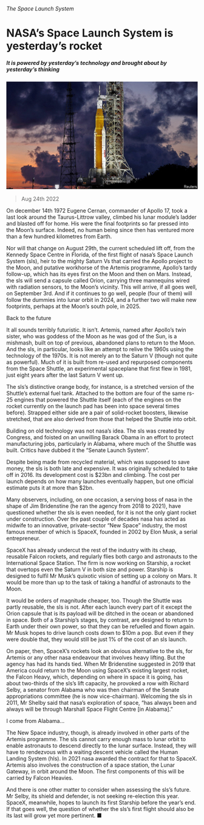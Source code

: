 ###### The Space Launch System

# NASA’s Space Launch System is yesterday’s rocket 

##### It is powered by yesterday’s technology and brought about by yesterday’s thinking 

![image](images/20220827_STP503.jpg) 

> Aug 24th 2022 

On december 14th 1972 Eugene Cernan, commander of Apollo 17, took a last look around the Taurus-Littrow valley, climbed his lunar module’s ladder and blasted off for home. His were the final footprints so far pressed into the Moon’s surface. Indeed, no human being since then has ventured more than a few hundred kilometres from Earth.

Nor will that change on August 29th, the current scheduled lift off, from the Kennedy Space Centre in Florida, of the first flight of nasa’s Space Launch System (sls), heir to the mighty Saturn Vs that carried the Apollo project to the Moon, and putative workhorse of the Artemis programme, Apollo’s tardy follow-up, which has its eyes first on the Moon and then on Mars. Instead, the sls will send a capsule called Orion, carrying three mannequins wired with radiation sensors, to the Moon’s vicinity. This will arrive, if all goes well, on September 3rd. And if it continues to go well, people (four of them) will follow the dummies into lunar orbit in 2024, and a further two will make new footprints, perhaps at the Moon’s south pole, in 2025. 

Back to the future

It all sounds terribly futuristic. It isn’t. Artemis, named after Apollo’s twin sister, who was goddess of the Moon as he was god of the Sun, is a mishmash, built on top of previous, abandoned plans to return to the Moon. And the sls, in particular, looks like an attempt to relive the 1960s using the technology of the 1970s. It is not merely an  to the Saturn V (though not quite as powerful). Much of it is built from re-used and repurposed components from the Space Shuttle, an experimental spaceplane that first flew in 1981, just eight years after the last Saturn V went up.

The sls’s distinctive orange body, for instance, is a stretched version of the Shuttle’s external fuel tank. Attached to the bottom are four of the same rs-25 engines that powered the Shuttle itself (each of the engines on the rocket currently on the launch pad has been into space several times before). Strapped either side are a pair of solid-rocket boosters, likewise stretched, that are also derived from those that helped the Shuttle into orbit.

Building on old technology was not nasa’s idea. The sls was created by Congress, and foisted on an unwilling Barack Obama in an effort to protect manufacturing jobs, particularly in Alabama, where much of the Shuttle was built. Critics have dubbed it the “Senate Launch System”.

Despite being made from recycled material, which was supposed to save money, the sls is both late and expensive. It was originally scheduled to take off in 2016. Its development cost is $23bn and climbing. The cost per launch depends on how many launches eventually happen, but one official estimate puts it at more than $2bn.

Many observers, including, on one occasion, a serving boss of nasa in the shape of Jim Bridenstine (he ran the agency from 2018 to 2021), have questioned whether the sls is even needed, for it is not the only giant rocket under construction. Over the past couple of decades nasa has acted as midwife to an innovative, private-sector “New Space” industry, the most famous member of which is SpaceX, founded in 2002 by Elon Musk, a serial entrepreneur. 

SpaceX has already undercut the rest of the industry with its cheap, reusable Falcon rockets, and regularly flies both cargo and astronauts to the International Space Station. The firm is now working on Starship, a rocket that overtops even the Saturn V in both size and power. Starship is designed to fulfil Mr Musk’s quixotic vision of setting up a colony on Mars. It would be more than up to the task of taking a handful of astronauts to the Moon.

It would be orders of magnitude cheaper, too. Though the Shuttle was partly reusable, the sls is not. After each launch every part of it except the Orion capsule that is its payload will be ditched in the ocean or abandoned in space. Both of a Starship’s stages, by contrast, are designed to return to Earth under their own power, so that they can be refuelled and flown again. Mr Musk hopes to drive launch costs down to $10m a pop. But even if they were double that, they would still be just 1% of the cost of an sls launch.

On paper, then, SpaceX’s rockets look an obvious alternative to the sls, for Artemis or any other nasa endeavour that involves heavy lifting. But the agency has had its hands tied. When Mr Bridenstine suggested in 2019 that America could return to the Moon using SpaceX’s existing largest rocket, the Falcon Heavy, which, depending on where in space it is going, has about two-thirds of the sls’s lift capacity, he provoked a row with Richard Selby, a senator from Alabama who was then chairman of the Senate appropriations committee (he is now vice-chairman). Welcoming the sls in 2011, Mr Shelby said that nasa’s exploration of space, “has always been and always will be through Marshall Space Flight Centre [in Alabama].”

I come from Alabama...

The New Space industry, though, is already involved in other parts of the Artemis programme. The sls cannot carry enough mass to lunar orbit to enable astronauts to descend directly to the lunar surface. Instead, they will have to rendezvous with a waiting descent vehicle called the Human Landing System (hls). In 2021 nasa awarded the contract for that to SpaceX. Artemis also involves the construction of a space station, the Lunar Gateway, in orbit around the Moon. The first components of this will be carried by Falcon Heavies.

And there is one other matter to consider when assessing the sls’s future. Mr Selby, its shield and defender, is not seeking re-election this year. SpaceX, meanwhile, hopes to launch its first Starship before the year’s end. If that goes well, the question of whether the sls’s first flight should also be its last will grow yet more pertinent. ■


